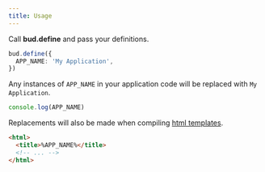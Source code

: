 ```yaml
---
title: Usage
---
```


Call **bud.define** and pass your definitions.

```ts title=bud.config.js
bud.define({
  APP_NAME: 'My Application',
})
```

Any instances of `APP_NAME` in your application code will be replaced with `My Application`.

```ts title='src/app.js'
console.log(APP_NAME)
```

Replacements will also be made when compiling [html templates](/reference/bud.html).

```html title='public/index.html'
<html>
  <title>%APP_NAME%</title>
  <!-- ... -->
</html>
```
